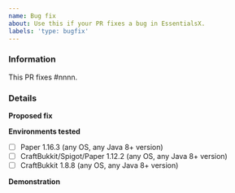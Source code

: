 ```yaml
---
name: Bug fix
about: Use this if your PR fixes a bug in EssentialsX.
labels: 'type: bugfix'
---
```


<!-- EssentialsX bug fix submission guide

NOTE: Failure to fill out this template properly may result in your PR being
      delayed or ignored without warning.

Don't put anything inside this block, as it will be hidden when you post your
PR. Make sure to also not type between any arrows in the template, as this text
will also be hidden.

Want to discuss your PR before submitting it? Join the EssentialsX Development
server: https://discord.gg/CUN7qVb

If you are submitting a bug fix, please follow the following steps:

1.  Fill out the template in full.
      This includes providing screenshots and a link to the original bug 
      report. If there isn't an existing bug report, we recommend opening a new
      detailed bug report BEFORE opening your PR to fix it, else your PR may be
      delayed or rejected without warning.
      
      You can open a new bug report by following this link:
      https://github.com/EssentialsX/Essentials/issues/new/choose 

2.  When linking logs or config files, do not attach them to the post!
      Copy and paste any logs into https://gist.github.com/, then paste a
      link to them in the relevant parts of the template. Do not use Hastebin
      or Pastebin, as this can cause issues with future reviews.
      DO NOT drag logs into this box!

3.  If you are fixing a performance issue, please include a link to a
    Timings and/or profiler report, both before and after your PR.

4.  If you are fixing a visual bug, such as in commands, please include
    screenshots so that we can more easily review the proposed fix.
    (You may drag screenshots directly into this box.)

-->

### Information

<!--
    Replace #nnnn with the number of the original issue. If this PR fixes
    multiple issues, you should repeat the "fixes #nnnn" for each issue. 
-->

This PR fixes #nnnn. 

### Details

**Proposed fix**  
<!-- Type a description of your proposed fix below this line. -->

**Environments tested**  
<!--
    Below this line, put an "x" inside the box for the environments you have
    tested this bug fix on, and if relevant alter the OS and Java version
    accordingly. If this feature does not apply to an environment, strike
    through the environment using ~~strikethrough~~. If you have tested on
    other environments, add a new line with relevant details.
-->

- [ ] Paper 1.16.3 (any OS, any Java 8+ version)
- [ ] CraftBukkit/Spigot/Paper 1.12.2 (any OS, any Java 8+ version)
- [ ] CraftBukkit 1.8.8 (any OS, any Java 8+ version)

**Demonstration**  
<!--
    Below this block, include screenshots/log snippets from before and after as
    necessary. If you have created or used a test case plugin, please link to
    a download of the plugin, source code and exact version used where
    possible.
-->
